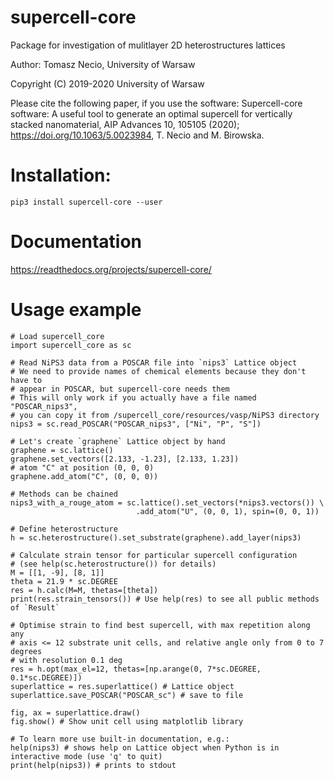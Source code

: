 # supercell-core
Package for investigation of mulitlayer 2D heterostructures lattices

Author: Tomasz Necio, University of Warsaw

Copyright (C) 2019-2020 University of Warsaw

Please cite the following paper, if you use the software: Supercell-core software: A useful tool to generate an optimal supercell for vertically stacked nanomaterial, AIP Advances 10, 105105 (2020); https://doi.org/10.1063/5.0023984, T. Necio and M. Birowska.

# Installation:
`pip3 install supercell-core --user`

# Documentation

https://readthedocs.org/projects/supercell-core/

# Usage example

```
# Load supercell_core
import supercell_core as sc

# Read NiPS3 data from a POSCAR file into `nips3` Lattice object
# We need to provide names of chemical elements because they don't have to
# appear in POSCAR, but supercell-core needs them
# This will only work if you actually have a file named "POSCAR_nips3",
# you can copy it from /supercell_core/resources/vasp/NiPS3 directory
nips3 = sc.read_POSCAR("POSCAR_nips3", ["Ni", "P", "S"])

# Let's create `graphene` Lattice object by hand
graphene = sc.lattice()
graphene.set_vectors([2.133, -1.23], [2.133, 1.23])
# atom "C" at position (0, 0, 0)
graphene.add_atom("C", (0, 0, 0))

# Methods can be chained
nips3_with_a_rouge_atom = sc.lattice().set_vectors(*nips3.vectors()) \
                            .add_atom("U", (0, 0, 1), spin=(0, 0, 1))

# Define heterostructure
h = sc.heterostructure().set_substrate(graphene).add_layer(nips3)

# Calculate strain tensor for particular supercell configuration
# (see help(sc.heterostructure()) for details)
M = [[1, -9], [8, 1]]
theta = 21.9 * sc.DEGREE
res = h.calc(M=M, thetas=[theta])
print(res.strain_tensors()) # Use help(res) to see all public methods of `Result`

# Optimise strain to find best supercell, with max repetition along any
# axis <= 12 substrate unit cells, and relative angle only from 0 to 7 degrees
# with resolution 0.1 deg
res = h.opt(max_el=12, thetas=[np.arange(0, 7*sc.DEGREE, 0.1*sc.DEGREE)])
superlattice = res.superlattice() # Lattice object
superlattice.save_POSCAR("POSCAR_sc") # save to file

fig, ax = superlattice.draw()
fig.show() # Show unit cell using matplotlib library

# To learn more use built-in documentation, e.g.:
help(nips3) # shows help on Lattice object when Python is in interactive mode (use 'q' to quit)
print(help(nips3)) # prints to stdout
```
